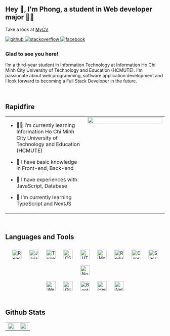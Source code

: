 ## Hey 👋, I'm Phong, a student in Web developer major 👨‍💻  
Take a look at [MyCV](https://dphonguyenn.github.io/my-cv/)
  

<a href="https://github.com/dphonguyenn" target="_blank">
<img src=https://img.shields.io/badge/github-%2324292e.svg?&style=for-the-badge&logo=github&logoColor=white alt=github style="margin-bottom: 5px;" />
</a>
<a href="https://stackoverflow.com/users/16940634/thitbachi" target="_blank">
<img src=https://img.shields.io/badge/stackoverflow-%23F28032.svg?&style=for-the-badge&logo=stackoverflow&logoColor=white alt=stackoverflow style="margin-bottom: 5px;" />
</a>
<a href="https://www.facebook.com/profile.php?id=100048079039838" target="_blank">
<img src=https://img.shields.io/badge/facebook-%232E87FB.svg?&style=for-the-badge&logo=facebook&logoColor=white alt=facebook style="margin-bottom: 5px;" />
</a>  
  



### Glad to see you here!  
I’m a third-year student in Information Technology at Information Ho Chi Minh City University of Technology and Education (HCMUTE). I'm passionate about web programming, software application development and I look forward to becoming a Full Stack Developer in the future.  
  

<br/>  


## Rapidfire  
<table><tr><td valign="top" width="50%">

- 🧑‍🎓 I’m currently learning Information Ho Chi Minh City University of Technology and Education (HCMUTE)  
  

- 🔭 I have basic knowledge in Front-end, Back-end  
  

- 📕 I have experiences with JavaScript, Database  
  

- 🌱 I’m currently learning TypeScript and NextJS  


</td><td valign="top" width="50%">

<div align="center">
<img src="https://rishavanand.github.io/static/images/greetings.gif" align="center" style="width: 100%" />
</div>  


</td></tr></table>  

<br/>  


## Languages and Tools  
<div align="center">  
<img style="margin: 10px" src="https://profilinator.rishav.dev/skills-assets/react-original-wordmark.svg" alt="React" height="30" />  
<img style="margin: 10px" src="https://profilinator.rishav.dev/skills-assets/javascript-original.svg" alt="JavaScript" height="30" /> 
<img style="margin: 10px" src="https://www.vectorlogo.zone/logos/typescriptlang/typescriptlang-icon.svg" alt="TypeScript" height="30" />    
<img style="margin: 10px" src="https://profilinator.rishav.dev/skills-assets/css3-original-wordmark.svg" alt="CSS3" height="30" />  
<img style="margin: 10px" src="https://profilinator.rishav.dev/skills-assets/html5-original-wordmark.svg" alt="HTML5" height="30" />
<img style="margin: 10px" src="https://www.vectorlogo.zone/logos/mongodb/mongodb-ar21.svg" alt="MongoDB" height="30" />    
<img style="margin: 10px" src="https://profilinator.rishav.dev/skills-assets/redux-original.svg" alt="Redux" height="30" /> 
<img style="margin: 10px" src="https://www.vectorlogo.zone/logos/expressjs/expressjs-ar21.svg" alt="Express.js" height="30" />  
<img style="margin: 10px" src="https://profilinator.rishav.dev/skills-assets/sass-original.svg" alt="Sass" height="30" />    
<img style="margin: 10px" src="https://www.vectorlogo.zone/logos/nodejs/nodejs-ar21.svg" alt="Node.js" height="30" />  
</div>  
<div align="center">  
<img style="margin: 10px" src="https://profilinator.rishav.dev/skills-assets/webpack-original.svg" alt="Webpack" height="30" />  
<img style="margin: 10px" src="https://profilinator.rishav.dev/skills-assets/git-scm-icon.svg" alt="Git" height="30" />
<img style="margin: 10px" src="https://profilinator.rishav.dev/skills-assets/bootstrap-plain.svg" alt="Bootstrap" height="30" />
<img style="margin: 10px" src="https://www.vectorlogo.zone/logos/heroku/heroku-ar21.svg" alt="Heroku" height="30" />
<img style="margin: 10px" src="https://www.vectorlogo.zone/logos/netlify/netlify-icon.svg" alt="Netlify" height="30" />  
</div>
<br/>  


## Github Stats  
<table><tr><td valign="top" width="50%">

<img src="https://github-readme-stats.vercel.app/api?username=dphonguyenn&show_icons=true&count_private=true&hide_border=true" align="left" style="width: 100%" />

</td><td valign="top" width="50%">

<img src="https://github-readme-stats.vercel.app/api/top-langs/?username=dphonguyenn&hide_border=true&layout=compact" align="left" style="width: 100%" />

</td></tr></table>  

<br/>  

  

<br/>  

  

<br/>  


<br />
